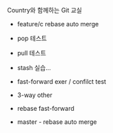 Country와 함께하는 Git 교실
- feature/c rebase auto merge

- pop 테스트
- pull 테스트
- stash 실습...



- fast-forward exer / confilct test
- 3-way other

- rebase fast-forward

- master - rebase auto merge
